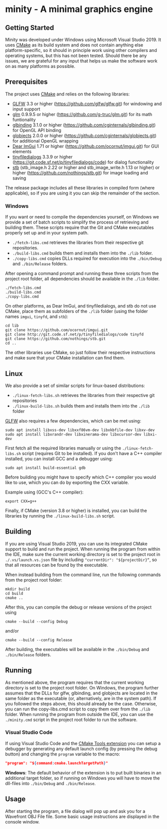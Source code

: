# minity - A minimal graphics engine


## Getting Started

Minity was developed under Windows using Microsoft Visual Studio 2019. It uses [CMake](https://cmake.org/) as its build system and does not contain anything else platform-specific, so it should in principle work using other compilers and operating systems, but this has not been tested. Should there be any issues, we are grateful for any input that helps us make the software work on as many platforms as possible.

## Prerequisites

The project uses [CMake](https://cmake.org/) and relies on the following libraries: 

- [GLFW](https://www.glfw.org/) 3.3 or higher (https://github.com/glfw/glfw.git) for windowing and input support
- [glm](https://glm.g-truc.net/) 0.9.9.5 or higher (https://github.com/g-truc/glm.git) for its math funtionality
- [glbinding](https://github.com/cginternals/glbinding) 3.1.0 or higher (https://github.com/cginternals/glbinding.git) for OpenGL API binding
- [globjects](https://github.com/cginternals/globjects) 2.0.0 or higher (https://github.com/cginternals/globjects.git) for additional OpenGL wrapping
- [Dear ImGui](https://github.com/ocornut/imgui) 1.71 or higher (https://github.com/ocornut/imgui.git) for GUI elements
- [tinyfiledialogs](https://sourceforge.net/projects/tinyfiledialogs/) 3.3.9 or higher (https://git.code.sf.net/p/tinyfiledialogs/code) for dialog functionality
- [stb](https://github.com/nothings/stb/) (stb_image.h 2.22 or higher and stb_image_write.h 1.13 or higher) or higher (https://github.com/nothings/stb.git) for image loading and saving

The release package includes all these libraries in compiled form (where applicable), so if you are using it you can skip the remainder of the section.

### Windows
If you want or need to compile the dependencies yourself, on Windows we provide a set of batch scripts to simplify the process of retrieving and building them. These scripts require that the Git and CMake executables properly set up and in your system path.

- ```./fetch-libs.cmd``` retrieves the libraries from their respective git repositories.  
- ```./build-libs.cmd``` builds them and installs them into the ```./lib``` folder.  
- ```./copy-libs.cmd``` copies DLLs required for execution into the ```./bin/Debug``` and ```./bin/Release``` folders. 

After opening a command prompt and running these three scripts from the project root folder, all dependencies should be available in the ```./lib``` folder.

```
./fetch-libs.cmd
./build-libs.cmd
./copy-libs.cmd
```

On other platforms, as Dear ImGui, and tinyfiledialogs, and stb do not use CMake, place them as subfolders of the ```./lib``` folder (using the folder names ```imgui```, ```tinyfd```, and ```stb```):

```
cd lib
git clone https://github.com/ocornut/imgui.git  
git clone http://git.code.sf.net/p/tinyfiledialogs/code tinyfd
git clone https://github.com/nothings/stb.git
cd ..
```

The other libraries use CMake, so just follow their respective instructions and make sure that your CMake installation can find them.

## Linux
We also provide a set of similar scripts for linux-based distributions:
 - `./linux-fetch-libs.sh` retrieves the libraries from their respective git repositories
 - `./linux-build-libs.sh` builds them and installs them into the `./lib` folder 

[GLFW](https://www.glfw.org/) also requires a few dependencies, which can be met using:
```
sudo apt install libxss-dev libxxf86vm-dev libxkbfile-dev libxv-dev
sudo apt install libxrandr-dev libxinerama-dev libxcursor-dev libxi-dev
```

First fetch all the required libraries manually or using the `./linux-fetch-libs.sh` script (requires Git to be installed). If you don't have a C++ compiler installed, you can install GCC and a debugger using:
```
sudo apt install build-essential gdb
```
Before building you might have to specify which C++ compiler you would like to use, which you can do by exporting the CXX variable. 

Example using (GCC's C++ compiler):
```
export CXX=g++
```

Finally, if CMake (version 3.8 or higher) is installed, you can build the libraries by running the `./linux-build-libs.sh` script.

## Building

If you are using Visual Studio 2019, you can use its integrated CMake support to build and run the project. When running the program from within the IDE, make sure the current working directory is set to the project root in ```./.vs/launch.vs.json``` file by including ```"currentDir": "${projectDir}“```, so that all resources can be found by the executable.

When instead building from the command line, run the following commands from the project root folder:

```
mkdir build
cd build
cmake ..
```

After this, you can compile the debug or release versions of the project using 

```
cmake --build --config Debug
```

and/or

```
cmake --build --config Release
```

After building, the executables will be available in the ```./bin/Debug``` and ```./bin/Release``` folders.

## Running

As mentioned above, the program requires that the current working directory is set to the project root folder. On Windows, the program further assumes that the DLLs for glfw, glbinding, and globjects are located in the same folder as the executable (or, alternatively, are in the system path). If you followed the steps above, this should already be the case. Otherwise, you can run the copy-libs.cmd script to copy them over from the ```./lib``` folder. When running the program from outside the IDE, you can use the ```./minity.cmd``` script in the project root folder to run the software.

### Visual Studio Code
If using Visual Studio Code and the [CMake Tools extension](https://marketplace.visualstudio.com/items?itemName=ms-vscode.cmake-tools) you can setup a debugger by generating any default launch config (by pressing the debug button) and changing the `program` variable to the macro:
```json
"program": "${command:cmake.launchTargetPath}"
```
**Windows**: The default behavior of the extension is to put built binaries in an additional target folder, so if running on Windows you will have to move the dll-files into `./bin/Debug` and `./bin/Release`.

## Usage

After starting the program, a file dialog will pop up and ask you for a Wavefront OBJ File file. Some basic usage instructions are displayed in the console window.

